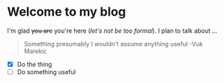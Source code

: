 # Welcome to my blog

I'm glad ~~you are~~ you're here (*let's not be too formal*). I plan to talk about ...
> Something presumably
> I wouldn't assume anything useful
-Vuk Marekic

- [x] Do the thing
- [ ] Do something useful
